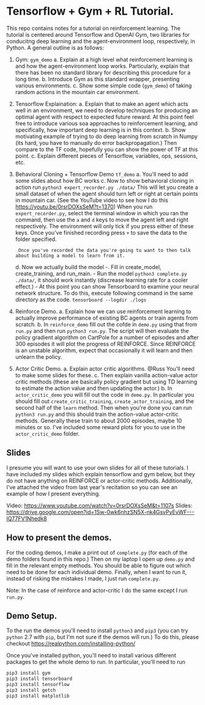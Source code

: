 # Tensorflow + Gym + RL Tutorial.

This repo contains notes for a tutorial on reinforcement learning. The tutorial is centered around Tensorflow and OpenAI Gym, two libraries for conducitng deep learning and the agent-environment loop, respectively, in Python. A general outline is as follows:
1. Gym: `gym_demo`
	a. Explain at a high level what reinforcement learning is and how the agent-environment loop works. Particularly, explain that there has been no standard library for describing this procedure for a long time.
	b. Introduce Gym as this standard wrapper, presenting various environments.
	c. Show some simple code (`gym_demo`) of taking random actions in the mountain car environment. 
2. Tensorflow Explaination:
	a. Explain that to make an agent which acts well in an environment, we need to develop techniques for producing an optimal agent with respect to expected future reward. At this point feel free to introduce various soa approaches to reinforcement learning, and specifically, how important deep learning is in this context.
	b. Show motivating example of trying to do deep learning from scratch in Numpy (its hard, you have to manually do error backpropagation.) Then compare to the TF code, hopefully you can show the power of TF at this point.
	c. Explain different pieces of Tensorflow, variables, ops, sessions, etc.

3. Behavioral Cloning + Tensorflow Demo `tf_demo` 
	a. You'll need to add some slides about how BC works
	c. Now to show behavioral cloning in action run `python3 expert_recorder.py ./data/`
		This will let you create a small dataset of when the agent should turn left or right at certain
		points in mountain car. (See the YouTube video to see how I do this https://youtu.be/0rsrDOXsSeM?t=1370)
		When you run `expert_recorder.py`, select the terminal window in which you ran the command, then use the `a` and `d` keys to move the agent left and right respectively. The environment will only tick if you press either of these keys. Once you've finished recording press `+` to save the data to the folder specified.

		Once you've recorded the data you're going to want to then talk about building a model to learn from it.
	d. Now we actually build the model 
		-. Fill in create_model, create_training, and run_main.
		- Run the model `python3 complete.py ./data/`, it should work instantly (discrease learning rate for a cooler effect.)
		- At this point you can show Tensorboard to examine your neural network structure. To do this, execute following command in the same directory as the code. 
		```
		tensorboard --logdir ./logs
		```

4. Reinforce Demo.
	a. Explain how we can use reinforcement learning to actually improve performance of existing BC agents or train agents from scratch.
	b. In `reinforce_demo` fill out the cofde in `demo.py` using that from `run.py` and then run `python3 run.py`. The script will then evaluate the policy gradient algorithm on CartPole for a number of episodes and after 300 episodes it will plot the progress of REINFORCE. Since REINFORCE is an unstable algorithm, expect that occasionally it will learn and then unlearn the policy.

5. Actor Critic Demo.
	a. Explain actor critic algorithms. @Russ You'll need to make some slides for these.
	c. Then explain vanilla action-value actor critic methods (these are basically policy gradient but using TD learning to estimate the action value and then updating the actor.)
	b. In `actor_critic_demo` you will fill out the code in `demo.py`. In particular you should fill out `create_critic_training`, `create_actor_training`, and the second half of the `learn` method. Then when you're done you can run `python3 run.py` and this should train the action-value actor-critic methods. Generally these train to about 2000 episodes, maybe 10 minutes or so. I've included some reward plots for you to use in the `actor_critic_demo` folder.


## Slides

I presume you will want to use your own slides for all of these tutorials. I have included my slides which explain tensorflow and gym below, but they do not have anything on REINFORCE or actor-critic methods. Additionally, I've attached the video from last year's recitation so you can see an example of how I present everything. 


Video: https://www.youtube.com/watch?v=0rsrDOXsSeM&t=1107s 
Slides: https://drive.google.com/open?id=1Sw-0wk6nhzSN5X-nk4GsvPyEvWF---lQ77FV1Nhedk8

## How to present the demos.
For the coding demos, I make a print out of `complete.py` (for each of the demo folders found in this repo.) 
Then on my laptop I open up `demo.py` and fill in the relevant empty methods. You should be able to figure out which
need to be done for each individual demo.  Finally, when I want to run it, instead of risking the mistakes I made, 
I just run `complete.py`. 

Note: In the case of reinforce and actor-critic I do the same except I run `run.py`.

## Demo Setup.
To the run the demos you'll need to install `python3` and `pip3` (you can try `python` 2.7 with `pip`, but I'm not sure if the demos will run.)  To do this, please checkout  https://realpython.com/installing-python/

Once you've installed python, you'll need to install various different packages to get the whole demo to run. In particular, you'll need to run
```bash
pip3 install gym
pip3 install tensorboard
pip3 install tensorflow
pip3 install getch
pip3 install matplotlib
```
